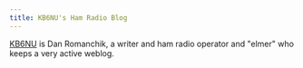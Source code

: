 ```yaml
---
title: KB6NU's Ham Radio Blog
---
```

[KB6NU] is Dan Romanchik, a writer and ham radio operator and "elmer"
who keeps a very active weblog.

[KB6NU]:http://www.kb6nu.com/
